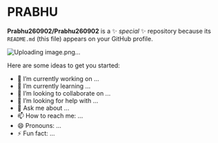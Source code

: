# PRABHU

**Prabhu260902/Prabhu260902** is a ✨ _special_ ✨ repository because its `README.md` (this file) appears on your GitHub profile.

![Uploading image.png…](https://i.pinimg.com/originals/eb/fa/56/ebfa5668bd2b6a4a2d706a89d56d9751.png)


Here are some ideas to get you started:

- 🔭 I’m currently working on ...
- 🌱 I’m currently learning ...
- 👯 I’m looking to collaborate on ...
- 🤔 I’m looking for help with ...
- 💬 Ask me about ...
- 📫 How to reach me: ...
- 😄 Pronouns: ...
- ⚡ Fun fact: ...
